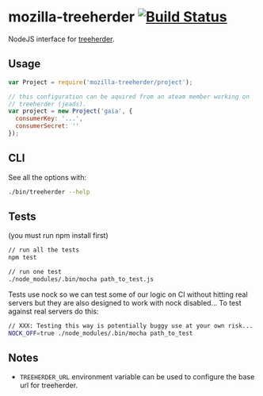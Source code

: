 # mozilla-treeherder [![Build Status](https://travis-ci.org/lightsofapollo/treeherder-node.png?branch=master)](https://travis-ci.org/lightsofapollo/treeherder-node)

NodeJS interface for [treeherder](treeherder-dev.allizom.org).

## Usage

```js
var Project = require('mozilla-treeherder/project');

// this configuration can be aquired from an ateam member working on
// treeherder (jeads).
var project = new Project('gaia', {
  consumerKey: '...',
  consumerSecret: ''
});
```

## CLI

See all the options with:

```sh
./bin/treeherder --help
```

## Tests

(you must run npm install first)

```sh
// run all the tests
npm test

// run one test
./node_modules/.bin/mocha path_to_test.js
```

Tests use nock so we can test some of our logic on CI without hitting
real servers but they are also designed to work with nock disabled... To
test against real servers do this:

```sh
// XXX: Testing this way is potentially buggy use at your own risk...
NOCK_OFF=true ./node_modules/.bin/mocha path_to_test
```

## Notes

  - `TREEHERDER_URL` environment variable can be used to configure the
     base url for treeherder.

